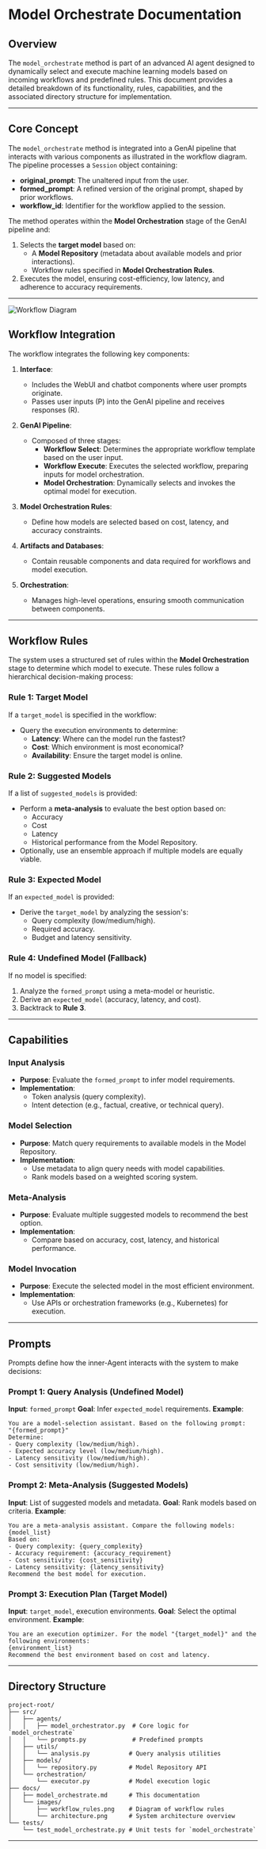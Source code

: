 # Model Orchestrate Documentation

## Overview
The `model_orchestrate` method is part of an advanced AI agent designed to dynamically select and execute machine learning models based on incoming workflows and predefined rules. This document provides a detailed breakdown of its functionality, rules, capabilities, and the associated directory structure for implementation.

---


## **Core Concept**
The `model_orchestrate` method is integrated into a GenAI pipeline that interacts with various components as illustrated in the workflow diagram. The pipeline processes a `Session` object containing:
- **original_prompt**: The unaltered input from the user.
- **formed_prompt**: A refined version of the original prompt, shaped by prior workflows.
- **workflow_id**: Identifier for the workflow applied to the session.

The method operates within the **Model Orchestration** stage of the GenAI pipeline and:
1. Selects the **target model** based on:
   - A **Model Repository** (metadata about available models and prior interactions).
   - Workflow rules specified in **Model Orchestration Rules**.
2. Executes the model, ensuring cost-efficiency, low latency, and adherence to accuracy requirements.

---

![Workflow Diagram](./images/WorkFlow.webp)


## **Workflow Integration**

The workflow integrates the following key components:

1. **Interface**:
   - Includes the WebUI and chatbot components where user prompts originate.
   - Passes user inputs (P) into the GenAI pipeline and receives responses (R).

2. **GenAI Pipeline**:
   - Composed of three stages:
     - **Workflow Select**: Determines the appropriate workflow template based on the user input.
     - **Workflow Execute**: Executes the selected workflow, preparing inputs for model orchestration.
     - **Model Orchestration**: Dynamically selects and invokes the optimal model for execution.

3. **Model Orchestration Rules**:
   - Define how models are selected based on cost, latency, and accuracy constraints.

4. **Artifacts and Databases**:
   - Contain reusable components and data required for workflows and model execution.

5. **Orchestration**:
   - Manages high-level operations, ensuring smooth communication between components.

---

## **Workflow Rules**
The system uses a structured set of rules within the **Model Orchestration** stage to determine which model to execute. These rules follow a hierarchical decision-making process:

### **Rule 1: Target Model**
If a `target_model` is specified in the workflow:
- Query the execution environments to determine:
  - **Latency**: Where can the model run the fastest?
  - **Cost**: Which environment is most economical?
  - **Availability**: Ensure the target model is online.

### **Rule 2: Suggested Models**
If a list of `suggested_models` is provided:
- Perform a **meta-analysis** to evaluate the best option based on:
  - Accuracy
  - Cost
  - Latency
  - Historical performance from the Model Repository.
- Optionally, use an ensemble approach if multiple models are equally viable.

### **Rule 3: Expected Model**
If an `expected_model` is provided:
- Derive the `target_model` by analyzing the session's:
  - Query complexity (low/medium/high).
  - Required accuracy.
  - Budget and latency sensitivity.

### **Rule 4: Undefined Model (Fallback)**
If no model is specified:
1. Analyze the `formed_prompt` using a meta-model or heuristic.
2. Derive an `expected_model` (accuracy, latency, and cost).
3. Backtrack to **Rule 3**.

---

## **Capabilities**
### **Input Analysis**
- **Purpose**: Evaluate the `formed_prompt` to infer model requirements.
- **Implementation**:
  - Token analysis (query complexity).
  - Intent detection (e.g., factual, creative, or technical query).

### **Model Selection**
- **Purpose**: Match query requirements to available models in the Model Repository.
- **Implementation**:
  - Use metadata to align query needs with model capabilities.
  - Rank models based on a weighted scoring system.

### **Meta-Analysis**
- **Purpose**: Evaluate multiple suggested models to recommend the best option.
- **Implementation**:
  - Compare based on accuracy, cost, latency, and historical performance.

### **Model Invocation**
- **Purpose**: Execute the selected model in the most efficient environment.
- **Implementation**:
  - Use APIs or orchestration frameworks (e.g., Kubernetes) for execution.

---

## **Prompts**
Prompts define how the inner-Agent interacts with the system to make decisions:

### Prompt 1: Query Analysis (Undefined Model)
**Input**: `formed_prompt`
**Goal**: Infer `expected_model` requirements.
**Example**:
```
You are a model-selection assistant. Based on the following prompt:
"{formed_prompt}"
Determine:
- Query complexity (low/medium/high).
- Expected accuracy level (low/medium/high).
- Latency sensitivity (low/medium/high).
- Cost sensitivity (low/medium/high).
```

### Prompt 2: Meta-Analysis (Suggested Models)
**Input**: List of suggested models and metadata.
**Goal**: Rank models based on criteria.
**Example**:
```
You are a meta-analysis assistant. Compare the following models:
{model_list}
Based on:
- Query complexity: {query_complexity}
- Accuracy requirement: {accuracy_requirement}
- Cost sensitivity: {cost_sensitivity}
- Latency sensitivity: {latency_sensitivity}
Recommend the best model for execution.
```

### Prompt 3: Execution Plan (Target Model)
**Input**: `target_model`, execution environments.
**Goal**: Select the optimal environment.
**Example**:
```
You are an execution optimizer. For the model "{target_model}" and the following environments:
{environment_list}
Recommend the best environment based on cost and latency.
```

---

## **Directory Structure**
```
project-root/
├── src/
│   ├── agents/
│   │   ├── model_orchestrator.py  # Core logic for `model_orchestrate`
│   │   └── prompts.py             # Predefined prompts
│   ├── utils/
│   │   └── analysis.py           # Query analysis utilities
│   ├── models/
│   │   └── repository.py         # Model Repository API
│   └── orchestration/
│       └── executor.py           # Model execution logic
├── docs/
│   ├── model_orchestrate.md      # This documentation
│   └── images/
│       ├── workflow_rules.png    # Diagram of workflow rules
│       └── architecture.png      # System architecture overview
└── tests/
    └── test_model_orchestrate.py # Unit tests for `model_orchestrate`
```

---

